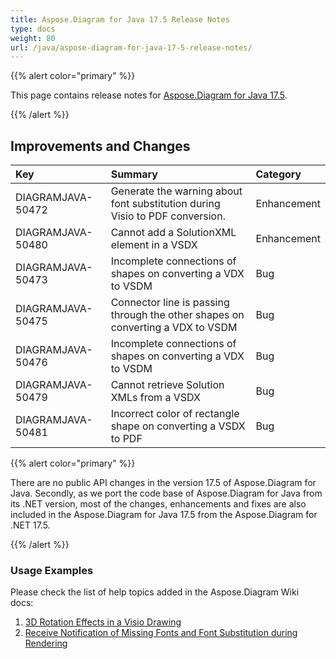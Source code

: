 ```yaml
---
title: Aspose.Diagram for Java 17.5 Release Notes
type: docs
weight: 80
url: /java/aspose-diagram-for-java-17-5-release-notes/
---
```


{{% alert color="primary" %}} 

This page contains release notes for [Aspose.Diagram for Java 17.5](https://docs.aspose.com/diagram/java/aspose-diagram-for-java-17-5-release-notes/).

{{% /alert %}} 
## **Improvements and Changes**

|**Key**|**Summary**|**Category**|
| :- | :- | :- |
|DIAGRAMJAVA-50472|Generate the warning about font substitution during Visio to PDF conversion.|Enhancement|
|DIAGRAMJAVA-50480 |Cannot add a SolutionXML element in a VSDX|Enhancement|
|DIAGRAMJAVA-50473|Incomplete connections of shapes on converting a VDX to VSDM|Bug|
|DIAGRAMJAVA-50475|Connector line is passing through the other shapes on converting a VDX to VSDM|Bug|
|DIAGRAMJAVA-50476|Incomplete connections of shapes on converting a VDX to VSDM|Bug|
|DIAGRAMJAVA-50479|Cannot retrieve Solution XMLs from a VSDX|Bug|
|DIAGRAMJAVA-50481|Incorrect color of rectangle shape on converting a VSDX to PDF|Bug|
{{% alert color="primary" %}} 

There are no public API changes in the version 17.5 of Aspose.Diagram for Java. Secondly, as we port the code base of Aspose.Diagram for Java from its .NET version, most of the changes, enhancements and fixes are also included in the Aspose.Diagram for Java 17.5 from the Aspose.Diagram for .NET 17.5.

{{% /alert %}} 
### **Usage Examples**
Please check the list of help topics added in the Aspose.Diagram Wiki docs: 

1. [3D Rotation Effects in a Visio Drawing](/diagram/java/3d-rotation-effects-in-a-visio-drawing/)
1. [Receive Notification of Missing Fonts and Font Substitution during Rendering](https://docs.asposeptyltd.com/display/diagramjava/Aspose.Diagram+Font+Operations#Aspose.DiagramFontOperations-ReceiveNotificationofMissingFontsandFontSubstitutionduringRendering)


